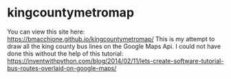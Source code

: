 # kingcountymetromap
You can view this site here: https://bmacchione.github.io/kingcountymetromap/
This is my attempt to draw all the king county bus lines on the Google Maps Api. 
I could not have done this without the help of this tutorial: https://inventwithpython.com/blog/2014/02/11/lets-create-software-tutorial-bus-routes-overlaid-on-google-maps/

